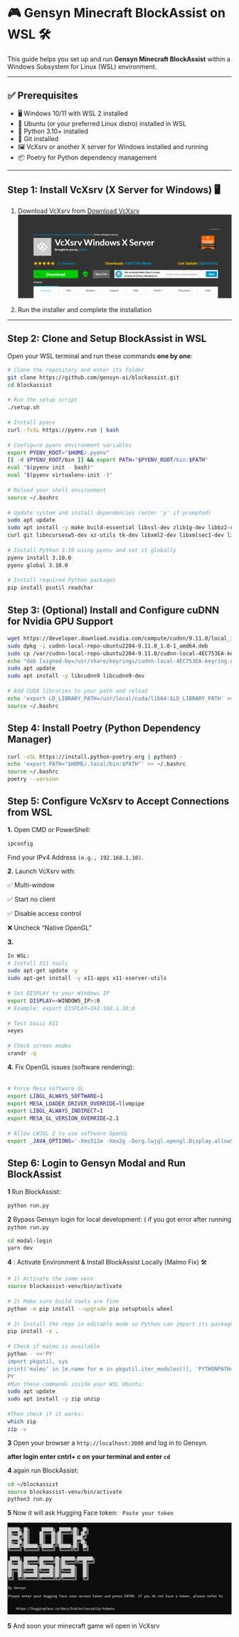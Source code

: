 # 🎮 Gensyn Minecraft BlockAssist on WSL 🛠️

This guide helps you set up and run **Gensyn Minecraft BlockAssist** within a Windows Subsystem for Linux (WSL) environment.

---

## ✅ Prerequisites

- 🖥️ Windows 10/11 with WSL 2 installed  
- 🐧 Ubuntu (or your preferred Linux distro) installed in WSL  
- 🐍 Python 3.10+ installed  
- 🔧 Git installed  
- 🖼️ VcXsrv or another X server for Windows installed and running  
- 📦 Poetry for Python dependency management  

---

## Step 1: Install VcXsrv (X Server for Windows) 🖥️

1. Download VcXsrv from [Download VcXsrv](https://sourceforge.net/projects/vcxsrv/)  
![image alt](https://github.com/gasoline2255/Gensyn-Blockassist-WSL-Guide/blob/d418a853957c0205d967b244e878cce093e85ee2/Screenshot%202025-08-09%20051036.png)

2. Run the installer and complete the installation 
---

## Step 2: Clone and Setup BlockAssist in WSL

Open your WSL terminal and run these commands **one by one**:

```bash
# Clone the repository and enter its folder
git clone https://github.com/gensyn-ai/blockassist.git
cd blockassist

# Run the setup script
./setup.sh

# Install pyenv
curl -fsSL https://pyenv.run | bash

# Configure pyenv environment variables
export PYENV_ROOT="$HOME/.pyenv"
[[ -d $PYENV_ROOT/bin ]] && export PATH="$PYENV_ROOT/bin:$PATH"
eval "$(pyenv init - bash)"
eval "$(pyenv virtualenv-init -)"

# Reload your shell environment
source ~/.bashrc

# Update system and install dependencies (enter 'y' if prompted)
sudo apt update
sudo apt install -y make build-essential libssl-dev zlib1g-dev libbz2-dev libreadline-dev libsqlite3-dev \
curl git libncursesw5-dev xz-utils tk-dev libxml2-dev libxmlsec1-dev libffi-dev liblzma-dev

# Install Python 3.10 using pyenv and set it globally
pyenv install 3.10.0
pyenv global 3.10.0

# Install required Python packages
pip install psutil readchar
```

## Step 3: (Optional) Install and Configure cuDNN for Nvidia GPU Support
```bash
wget https://developer.download.nvidia.com/compute/cudnn/9.11.0/local_installers/cudnn-local-repo-ubuntu2204-9.11.0_1.0-1_amd64.deb
sudo dpkg -i cudnn-local-repo-ubuntu2204-9.11.0_1.0-1_amd64.deb
sudo cp /var/cudnn-local-repo-ubuntu2204-9.11.0/cudnn-local-4EC753EA-keyring.gpg /usr/share/keyrings/
echo "deb [signed-by=/usr/share/keyrings/cudnn-local-4EC753EA-keyring.gpg] file:///var/cudnn-local-repo-ubuntu2204-9.11.0 /" | sudo tee /etc/apt/sources.list.d/cudnn-local.list
sudo apt update
sudo apt install -y libcudnn9 libcudnn9-dev

# Add CUDA libraries to your path and reload
echo 'export LD_LIBRARY_PATH=/usr/local/cuda/lib64:$LD_LIBRARY_PATH' >> ~/.bashrc
source ~/.bashrc
```
## Step 4: Install Poetry (Python Dependency Manager)
```bash
curl -sSL https://install.python-poetry.org | python3 -
echo 'export PATH="$HOME/.local/bin:$PATH"' >> ~/.bashrc
source ~/.bashrc
poetry --version
```
## Step 5: Configure VcXsrv to Accept Connections from WSL
**1.** Open CMD or PowerShell:
```bash
ipconfig
```
Find your IPv4 Address `(e.g., 192.168.1.10)`.

**2.** Launch VcXsrv with:

✅ Multi-window

✅ Start no client

✅ Disable access control

❌ Uncheck “Native OpenGL”

**3.**
```bash
In WSL:
# Install X11 tools
sudo apt-get update -y
sudo apt-get install -y x11-apps x11-xserver-utils

# Set DISPLAY to your Windows IP
export DISPLAY=<WINDOWS_IP>:0
# Example: export DISPLAY=192.168.1.10:0

# Test basic X11
xeyes

# Check screen modes
xrandr -q
```
**4.** Fix OpenGL issues (software rendering):
```bash

# Force Mesa software GL
export LIBGL_ALWAYS_SOFTWARE=1
export MESA_LOADER_DRIVER_OVERRIDE=llvmpipe
export LIBGL_ALWAYS_INDIRECT=1
export MESA_GL_VERSION_OVERRIDE=2.1

# Allow LWJGL 2 to use software OpenGL
export _JAVA_OPTIONS='-Xms512m -Xmx2g -Dorg.lwjgl.opengl.Display.allowSoftwareOpenGL=true'
```

## Step 6: Login to Gensyn Modal and Run BlockAssist
**1** Run BlockAssist:
```bash
python run.py
```
**2** Bypass Gensyn login for local development: ( if you got error after running `python run.py`
```bash
cd modal-login
yarn dev
```
**4** : Activate Environment & Install BlockAssist Locally (Malmo Fix) 🛠️
```bash
# 1) Activate the same venv
source blockassist-venv/bin/activate

# 2) Make sure build tools are fine
python -m pip install --upgrade pip setuptools wheel

# 3) Install the repo in editable mode so Python can import its packages (including `malmo`)
pip install -e .

# Check if malmo is available
python - <<'PY'
import pkgutil, sys
print('malmo' in [m.name for m in pkgutil.iter_modules()], 'PYTHONPATH=', sys.path[:3])
PY
#Run these commands inside your WSL Ubuntu:
sudo apt update
sudo apt install -y zip unzip

#Then check if it works:
which zip
zip -v

```

**3** Open your browser a `http://localhost:3000` and log in to Gensyn. 

**after login enter cntrl+ c on your terminal and enter `cd`**

**4** again run BlockAssist:
```bash
cd ~/blockassist
source blockassist-venv/bin/activate
python3 run.py
```

**5** Now it will ask Hugging Face token: ` Paste your token`

![image alt](https://github.com/gasoline2255/Gensyn-Blockassist-WSL-Guide/blob/60414bc20fe061df0f35536dd29fc85d0459e285/Screenshot%202025-08-09%20044704.png)

**5** And soon your minecraft game wil open in VcXsrv
